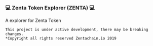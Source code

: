 ### :computer: Zenta Token Explorer (ZENTA) :computer:

A explorer for Zenta Token

```
This project is under active development, there may be breaking changes.
*Copyright all rights reserved Zentachain.io 2019

